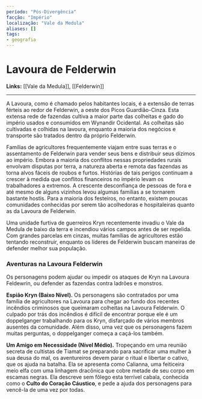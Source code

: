 ```yaml
---
período: "Pós-Divergência"
facção: "Império"
localização: "Vale da Medula"
aliases: []
tags:
- geografia
---
```


# **Lavoura de Felderwin**

**Links:** [[Vale da Medula]], [[Felderwin]]

---
A Lavoura, como é chamado pelos habitantes locais, é a extensão de terras férteis ao redor de Felderwin, a oeste dos Picos Guardião-Cinza. Esta extensa rede de fazendas cultiva a maior parte das colheitas e gado do império usados e consumidos em Wynandir Ocidental. As colheitas são cultivadas e colhidas na lavoura, enquanto a maioria dos negócios e transporte são tratados dentro da próprio Felderwin.

Famílias de agricultores frequentemente viajam entre suas terras e o assentamento de Felderwin para vender seus bens e distribuir seus dízimos ao império. Embora a maioria dos conflitos nessas propriedades rurais envolvam disputas por terra, a natureza aberta e remota das fazendas as torna alvos fáceis de roubos e furtos. Histórias de tais perigos continuam a crescer à medida que conflitos financeiros no império levam os trabalhadores a extremos. A crescente desconfiança de pessoas de fora e até mesmo de alguns vizinhos levou algumas famílias a se tornarem bastante hostis. Para a maioria dos festeiros, no entanto, existem poucas comunidades conhecidas por serem tão acolhedoras e hospitaleiras quanto as da Lavoura de Felderwin.

Uma unidade furtiva de guerreiros Kryn recentemente invadiu o Vale da Medula de baixo da terra e incendiou vários campos antes de ser repelida. Com grandes parcelas em cinzas, muitas famílias de agricultores estão tentando reconstruir, enquanto os líderes de Felderwin buscam maneiras de defender melhor sua população.

### **Aventuras na Lavoura Felderwin**
Os personagens podem ajudar ou impedir os ataques de Kryn na Lavoura Feldewrin, ou defender as fazendas contra ladrões e monstros.

**Espião Kryn (Baixo Nível).** Os personagens são contratados por uma família de agricultores na Lavoura para chegar ao fundo dos recentes incêndios criminosos que queimaram colheitas na Lavoura Felderwin. O culpado por trás dos incêndios é difícil de encontrar porque ele é um doppelganger trabalhando para os Kryn, disfarçado de vários membros ausentes da comunidade. Além disso, uma vez que os personagens fazem muitas perguntas, o doppelganger começa a caçá-los também.

**Um Amigo em Necessidade (Nível Médio).** Tropeçando em uma reunião secreta de cultistas de Tiamat se preparando para sacrificar uma mulher à sua deusa do mal, os aventureiros devem parar o ritual e libertar o cativo, que os ajuda na batalha. Ela se apresenta como Calianna, uma feiticeira meio elfa com uma linhagem dracônica que cobre metade de seu corpo em escamas negras. Ela descreve sem fôlego esta terrível cabala, conhecida como o **Culto do Coração Cáustico**, e pede a ajuda dos personagens para vencê-la de uma vez por todas.